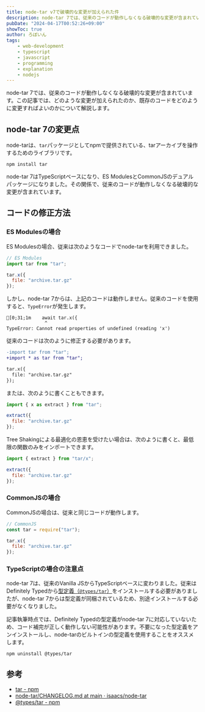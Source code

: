 ```yaml
---
title: node-tar v7で破壊的な変更が加えられた件
description: node-tar 7では、従来のコードが動作しなくなる破壊的な変更が含まれています。この記事では、どのような変更が加えられたのか、既存のコードをどのように変更すればよいのかについて解説します。
pubDate: "2024-04-17T00:52:26+09:00"
showToc: true
author: ろぼいん
tags:
    - web-development
    - typescript
    - javascript
    - programming
    - explanation
    - nodejs
---
```


node-tar 7では、従来のコードが動作しなくなる破壊的な変更が含まれています。この記事では、どのような変更が加えられたのか、既存のコードをどのように変更すればよいのかについて解説します。

<!-- toc -->

## node-tar 7の変更点

node-tarは、``tar``パッケージとしてnpmで提供されている、tarアーカイブを操作するためのライブラリです。

```shell
npm install tar
```

node-tar 7はTypeScriptベースになり、ES ModulesとCommonJSのデュアルパッケージになりました。その関係で、従来のコードが動作しなくなる破壊的な変更が含まれています。

## コードの修正方法

### ES Modulesの場合

ES Modulesの場合、従来は次のようなコードでnode-tarを利用できました。

```javascript title="example.js"
// ES Modules
import tar from "tar";

tar.x({
  file: "archive.tar.gz"
});
```

しかし、node-tar 7からは、上記のコードは動作しません。従来のコードを使用すると、``TypeError``が発生します。

```ansi
[0;31;1m    await tar.x({
              ^
TypeError: Cannot read properties of undefined (reading 'x')
```

従来のコードは次のように修正する必要があります。

```diff lang="javascript" title="example.js"
-import tar from "tar";
+import * as tar from "tar";

tar.x({
  file: "archive.tar.gz"
});
```

または、次のように書くこともできます。

```javascript title="example.js"
import { x as extract } from "tar";

extract({
  file: "archive.tar.gz"
});
```

Tree Shakingによる最適化の恩恵を受けたい場合は、次のように書くと、最低限の関数のみをインポートできます。

```javascript title="example.js"
import { extract } from "tar/x";

extract({
  file: "archive.tar.gz"
});
```

### CommonJSの場合

CommonJSの場合は、従来と同じコードが動作します。

```javascript title="example.js"
// CommonJS
const tar = require("tar");

tar.x({
  file: "archive.tar.gz"
});
```

### TypeScriptの場合の注意点

node-tar 7は、従来のVanilla JSからTypeScriptベースに変わりました。従来はDefinitely Typedから[型定義（``@types/tar``）](https://www.npmjs.com/package/@types/tar)をインストールする必要がありましたが、node-tar 7からは型定義が同梱されているため、別途インストールする必要がなくなりました。

記事執筆時点では、Definitely Typedの型定義がnode-tar 7に対応していないため、コード補完が正しく動作しない可能性があります。不要になった型定義をアンインストールし、node-tarのビルトインの型定義を使用することをオススメします。

```shell
npm uninstall @types/tar
```

## 参考

- [tar - npm](https://www.npmjs.com/package/tar)
- [node-tar/CHANGELOG.md at main · isaacs/node-tar](https://github.com/isaacs/node-tar/blob/main/CHANGELOG.md)
- [@types/tar - npm](https://www.npmjs.com/package/@types/tar)
